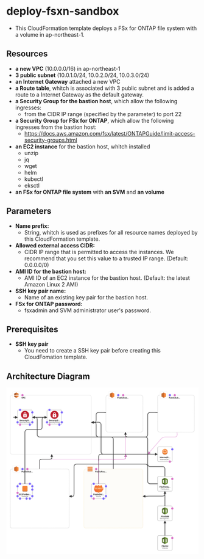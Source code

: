 # deploy-fsxn-sandbox
- This CloudFormation template deploys a FSx for ONTAP file system with a volume in ap-northeast-1.
## Resources
  - **a new VPC** (10.0.0.0/16) in ap-northeast-1
- **3 public subnet** (10.0.1.0/24, 10.0.2.0/24, 10.0.3.0/24)
- **an Internet Gateway** attached a new VPC
- **a Route table**, whitch is associated with 3 public subnet and is added a route to a Internet Gateway as the default gateway.
- **a Security Group for the bastion host**, which allow the following ingresses:
  - from the CIDR IP range (specified by the parameter) to port 22
- **a Security Group for FSx for ONTAP**, which allow the following ingresses from the bastion host:
  - https://docs.aws.amazon.com/fsx/latest/ONTAPGuide/limit-access-security-groups.html
- **an EC2 instance** for the bastion host, whitch installed
  - unzip
  - jq
  - wget
  - helm
  - kubectl
  - eksctl
- **an FSx for ONTAP file system** with **an SVM** and **an volume**

## Parameters
- **Name prefix:**
  - String, whitch is used as prefixes for all resource names deployed by this CloudFormation template.
- **Allowed external access CIDR:**
  - CIDR IP range that is permitted to access the instances. We recommend
    that you set this value to a trusted IP range. (Default: 0.0.0.0/0)
- **AMI ID for the bastion host:**
  - AMI ID of an EC2 instance for the bastion host. (Default: the latest Amazon Linux 2 AMI)
- **SSH key pair name:**
  - Name of an existing key pair for the bastion host.
- **FSx for ONTAP password:**
  - fsxadmin and SVM administrator user's password.

## Prerequisites
- **SSH key pair**
  - You need to create a SSH key pair before creating this CloudFomation template.

## Architecture Diagram
![deploy-fsxn-sandbox.png](deploy-fsxn-sandbox.png)
